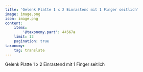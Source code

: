 ```yaml
---
title: 'Gelenk Platte 1 x 2 Einrastend mit 1 Finger seitlich'
image: image.png
icon: image.png
content:
    items:
        '@taxonomy.part': 44567a
    limit: 12
    pagination: true
taxonomy:
    tag: translate
---
```


Gelenk Platte 1 x 2 Einrastend mit 1 Finger seitlich
